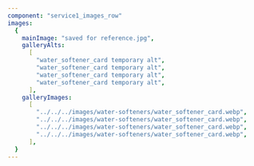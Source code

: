 ```yaml
---
component: "service1_images_row"
images:
  {
    mainImage: "saved for reference.jpg",
    galleryAlts:
      [
        "water_softener_card temporary alt",
        "water_softener_card temporary alt",
        "water_softener_card temporary alt",
        "water_softener_card temporary alt",
      ],
    galleryImages:
      [
        "../../../images/water-softeners/water_softener_card.webp",
        "../../../images/water-softeners/water_softener_card.webp",
        "../../../images/water-softeners/water_softener_card.webp",
        "../../../images/water-softeners/water_softener_card.webp",
      ],
  }
---
```

